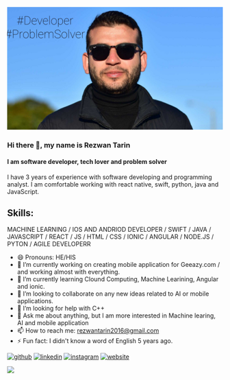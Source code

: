 <img src="https://github.com/RezwanTarin/RezwanTarin/blob/master/profile.jpg" />

### Hi there 👋, my name is Rezwan Tarin
#### I am software developer, tech lover and problem solver

I have 3 years of experience with software developing and programming  analyst. I am comfortable working with react native, swift, python, java and JavaScript.  

## Skills:  
  
 MACHINE LEARNING / IOS AND ANDRIOD DEVELOPER / SWIFT / JAVA / JAVASCRIPT / REACT / JS / HTML / CSS / IONIC / ANGULAR / NODE.JS / PYTON / AGILE DEVELOPERR

- 😄 Pronouns: HE/HIS 
- 🔭 I’m currently working on creating mobile application for Geeazy.com / and working almost with everything. 
- 🌱 I’m currently learning Clound Computing, Machine Learining, Angular and ionic. 
- 👯 I’m looking to collaborate on any new ideas related to AI or mobile applications. 
- 🤔 I’m looking for help with C++ 
- 💬 Ask me about anything, but I am more interested in Machine learing, AI and mobile application 
- 📫 How to reach me: rezwantarin2016@gmail.com 
- ⚡ Fun fact:  I didn't know a word of English 5 years ago. 


[<img src='https://cdn.jsdelivr.net/npm/simple-icons@3.0.1/icons/github.svg' alt='github' height='40'>](https://github.com/RezwanTarin/)  [<img src='https://cdn.jsdelivr.net/npm/simple-icons@3.0.1/icons/linkedin.svg' alt='linkedin' height='40'>](https://www.linkedin.com/in/rezwan-tarin-15508318b/)  [<img src='https://cdn.jsdelivr.net/npm/simple-icons@3.0.1/icons/instagram.svg' alt='instagram' height='40'>](https://www.instagram.com/https://www.instagram.com/r.t.7.8.6//)  [<img src='https://cdn.jsdelivr.net/npm/simple-icons@3.0.1/icons/icloud.svg' alt='website' height='40'>](https://rezwantarin.github.io/my_portfolio/)  


<img src="https://github-readme-stats.vercel.app/api?username=RezwanTarin&&show_icons=true&title_color=ffffff&icon_color=bb2acf&text_color=daf7dc&bg_color=151515">
